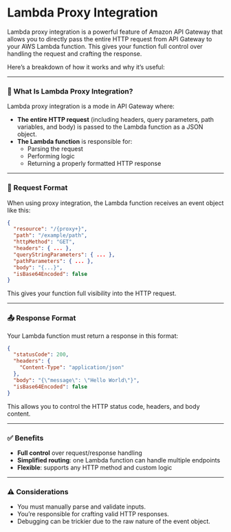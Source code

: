 # Lambda Proxy Integration

Lambda proxy integration is a powerful feature of Amazon API Gateway that allows you to directly pass the entire HTTP request from API Gateway to your AWS Lambda function. This gives your function full control over handling the request and crafting the response.

Here’s a breakdown of how it works and why it’s useful:

---

### 🔄 What Is Lambda Proxy Integration?

Lambda proxy integration is a mode in API Gateway where:

- **The entire HTTP request** (including headers, query parameters, path variables, and body) is passed to the Lambda function as a JSON object.
- **The Lambda function** is responsible for:
  - Parsing the request
  - Performing logic
  - Returning a properly formatted HTTP response

---

### 🧾 Request Format

When using proxy integration, the Lambda function receives an event object like this:

```json
{
  "resource": "/{proxy+}",
  "path": "/example/path",
  "httpMethod": "GET",
  "headers": { ... },
  "queryStringParameters": { ... },
  "pathParameters": { ... },
  "body": "{...}",
  "isBase64Encoded": false
}
```

This gives your function full visibility into the HTTP request.

---

### 📤 Response Format

Your Lambda function must return a response in this format:

```json
{
  "statusCode": 200,
  "headers": {
    "Content-Type": "application/json"
  },
  "body": "{\"message\": \"Hello World\"}",
  "isBase64Encoded": false
}
```

This allows you to control the HTTP status code, headers, and body content.

---

### ✅ Benefits

- **Full control** over request/response handling
- **Simplified routing**: one Lambda function can handle multiple endpoints
- **Flexible**: supports any HTTP method and custom logic

---

### ⚠️ Considerations

- You must manually parse and validate inputs.
- You’re responsible for crafting valid HTTP responses.
- Debugging can be trickier due to the raw nature of the event object.
